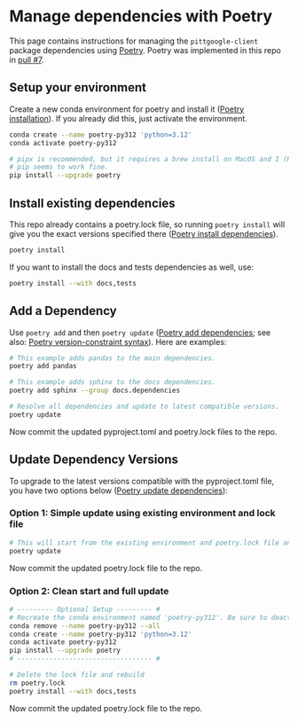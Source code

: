 # Manage dependencies with Poetry

This page contains instructions for managing the `pittgoogle-client` package dependencies using [Poetry](https://python-poetry.org/).
Poetry was implemented in this repo in [pull #7](https://github.com/mwvgroup/pittgoogle-client/pull/7).

## Setup your environment

Create a new conda environment for poetry and install it ([Poetry installation](https://python-poetry.org/docs/#installation)).
If you already did this, just activate the environment.

```bash
conda create --name poetry-py312 'python=3.12'
conda activate poetry-py312

# pipx is recommended, but it requires a brew install on MacOS and I (Raen) avoid brew whenever possible.
# pip seems to work fine.
pip install --upgrade poetry
```

## Install existing dependencies

This repo already contains a poetry.lock file, so running `poetry install` will give you
the exact versions specified there ([Poetry install dependencies](https://python-poetry.org/docs/basic-usage/#installing-dependencies)).

```bash
poetry install
```

If you want to install the docs and tests dependencies as well, use:

```bash
poetry install --with docs,tests
```

## Add a Dependency

Use `poetry add` and then `poetry update`
([Poetry add dependencies](https://python-poetry.org/docs/managing-dependencies/#adding-a-dependency-to-a-group);
see also: [Poetry version-constraint syntax](https://python-poetry.org/docs/dependency-specification/)).
Here are examples:

```bash
# This example adds pandas to the main dependencies.
poetry add pandas

# This example adds sphinx to the docs dependencies.
poetry add sphinx --group docs.dependencies

# Resolve all dependencies and update to latest compatible versions.
poetry update
```

Now commit the updated pyproject.toml and poetry.lock files to the repo.

## Update Dependency Versions

To upgrade to the latest versions compatible with the pyproject.toml file, you have two options below
([Poetry update dependencies](https://python-poetry.org/docs/basic-usage/#updating-dependencies-to-their-latest-versions)):

### Option 1: Simple update using existing environment and lock file

```bash
# This will start from the existing environment and poetry.lock file and update from there.
poetry update
```

Now commit the updated poetry.lock file to the repo.

### Option 2: Clean start and full update

```bash
# --------- Optional Setup --------- #
# Recreate the conda environment named 'poetry-py312'. Be sure to deactivate the environment first.
conda remove --name poetry-py312 --all
conda create --name poetry-py312 'python=3.12'
conda activate poetry-py312
pip install --upgrade poetry
# ---------------------------------- #

# Delete the lock file and rebuild
rm poetry.lock
poetry install --with docs,tests
```

Now commit the updated poetry.lock file to the repo.
